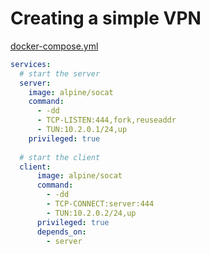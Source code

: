 # Creating a simple VPN

[docker-compose.yml](docker-compose.yml)

```yml
services:
  # start the server
  server:
    image: alpine/socat
    command:
      - -dd 
      - TCP-LISTEN:444,fork,reuseaddr
      - TUN:10.2.0.1/24,up
    privileged: true
    
  # start the client
  client:
      image: alpine/socat
      command: 
        - -dd 
        - TCP-CONNECT:server:444
        - TUN:10.2.0.2/24,up
      privileged: true
      depends_on: 
        - server
```
